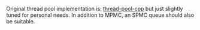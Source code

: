 Original thread pool implementation is: [thread-pool-cpp](https://github.com/inkooboo/thread-pool-cpp) but just slightly tuned for personal needs.
In addition to MPMC, an SPMC queue should also be suitable.